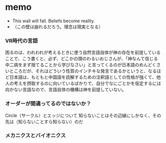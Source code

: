 # memo

- This wall will fall. Beliefs become reality.
- （この壁は崩れるだろう。理念は現実となる）

### VR時代の言語

困るのは、われわれが考えるときに使う自然言語自体が神の存在を前提していることで、こう書くと、必ず、どこかの頭のわるいおじさんが、「神なんて信じる中二病をまず捨てることから学びなさい」と言ってくるのが日本語のめんどくさいところだが、それはどういう性質のインチキな発言であるかというと、なるほど日本語は、もともと中国語を読解するための注釈語としての性格が強くて、他人の考えを摂取するのに向いているばかりで、自分でなにごとかを仮定するには向かない言語なので、言語自体の機構は神を前提していない。

### オーダーが間違ってるのではないか？

Circle（サークル）とエッジについて
知らないことはその辺縁にしかなく、その先は（知らないことすら知らない）のだ

### メカニクスとバイオニクス
